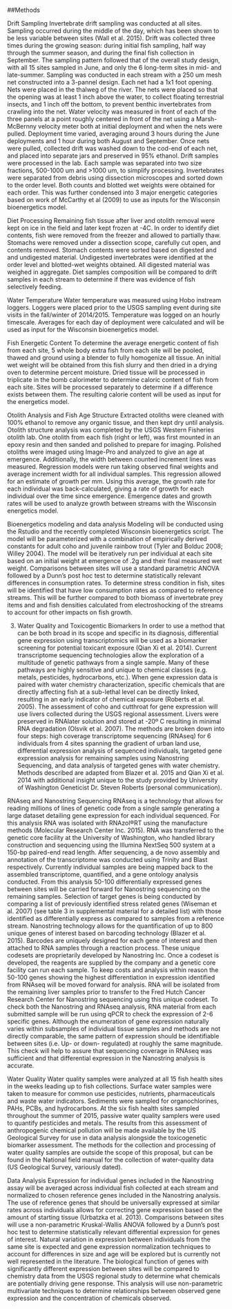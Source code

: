 ##Methods

Drift SamplingInvertebrate drift sampling was conducted at all sites. Sampling occurred during the middle of the day, which has been shown to be less variable between sites (Wall et al. 2015). Drift was collected three times during the growing season: during initial fish sampling, half way through the summer season, and during the final fish collection in September. The sampling pattern followed that of the overall study design, with all 15 sites sampled in June, and only the 6 long-term sites in mid- and late-summer. Sampling was conducted in each stream with a 250 um mesh net constructed into a 3-pannel design. Each net had a 1x1 foot opening. Nets were placed in the thalweg of the river. The nets were placed so that the opening was at least 1 inch above the water, to collect floating terrestrial insects, and 1 inch off the bottom, to prevent benthic invertebrates from crawling into the net. Water velocity was measured in front of each of the three panels at a point roughly centered in front of the net using a Marsh-McBernny velocity meter both at initial deployment and when the nets were pulled. Deployment time varied, averaging around 3 hours during the June deployments and 1 hour during both August and September. Once nets were pulled, collected drift was washed down to the cod-end of each net, and placed into separate jars and preserved in 95% ethanol. 	Drift samples were processed in the lab. Each sample was separated into two size fractions, 500-1000 um and >1000 um, to simplify processing. Invertebrates were separated from debris using dissection microscopes and sorted down to the order level. Both counts and blotted wet weights were obtained for each order. This was further condensed into 3 major energetic categories based on work of McCarthy et al (2009) to use as inputs for the Wisconsin bioenergetics model.Diet ProcessingRemaining fish tissue after liver and otolith removal were kept on ice in the field and later kept frozen at -4C. In order to identify diet contents, fish were removed from the freezer and allowed to partially thaw. Stomachs were removed under a dissection scope, carefully cut open, and contents removed. Stomach contents were sorted based on digested and and undigested material. Undigested invertebrates were identified at the order level and blotted-wet weights obtained. All digested material was weighed in aggregate. Diet samples composition will be compared to drift samples in each stream to determine if there was evidence of fish selectively feeding.Water TemperatureWater temperature was measured using Hobo instream loggers. Loggers were placed prior to the USGS sampling event during site visits in the fall/winter of 2014/2015. Temperature was logged on an hourly timescale. Averages for each day of deployment were calculated and will be used as input for the Wisconsin bioenergetics model.Fish Energetic ContentTo determine the average energetic content of fish from each site, 5 whole body extra fish from each site will be pooled, thawed and ground using a blender to fully homogenize all tissue. An initial wet weight will be obtained from this fish slurry and then dried in a drying oven to determine percent moisture. Dried tissue will be processed in triplicate in the bomb calorimeter to determine caloric content of fish from each site. Sites will be processed separately to determine if a difference exists between them. The resulting calorie content will be used as input for the energetics model. Otolith Analysis and Fish Age StructureExtracted otoliths were cleaned with 100% ethanol to remove any organic tissue, and then kept dry until analysis. Otolith structure analysis was completed by the USGS Western Fisheries otolith lab. One otolith from each fish (right or left), was first mounted in an epoxy resin and then sanded and polished to prepare for imaging. Polished otoliths were imaged using Image-Pro and analyzed to give an age at emergence.  Additionally, the width between counted increment lines was measured. Regression models were run taking observed final weights and average increment width for all individual samples. This regression allowed for an estimate of growth per mm. Using this average, the growth rate for each individual was back-calculated, giving a rate of growth for each individual over the time since emergence. Emergence dates and growth rates will be used to analyze growth between streams with the Wisconsin energetics model. Bioenergetics modeling and data analysisModeling will be conducted using the Rstudio and the recently completed Wisconsin bioenergetics script. The model will be parameterized with a combination of empirically derived constants for adult coho and juvenile rainbow trout (Tyler and Bolduc 2008; Willey 2004). The model will be iteratively run per individual at each site based on an initial weight at emergence of .2g and their final measured wet weight. Comparisons between sites will use a standard parametric ANOVA followed by a Dunn’s post hoc test to determine statistically relevant differences in consumption rates. To determine stress condition in fish, sites will be identified that have low consumption rates as compared to reference streams. This will be further compared to both biomass of invertebrate prey items and and fish densities calculated from electroshocking of the streams to account for other impacts on fish growth. 3) Water Quality and Toxicogentic Biomarkers In order to use a method that can be both broad in its scope and specific in its diagnosis, differential gene expression using transcriptomics will be used as a biomarker screening for potential toxicant exposure (Qian Xi et al. 2014). Current transcriptome sequencing technologies allow the exploration of a multitude of genetic pathways from a single sample. Many of these pathways are highly sensitive and unique to chemical classes (e.g. metals, pesticides, hydrocarbons, etc.). When gene expression data is paired with water chemistry characterization, specific chemicals that are directly affecting fish at a sub-lethal level can be directly linked, resulting in an early indicator of chemical exposure (Roberts et al. 2005). The assessment of coho and cutthroat for gene expression will use livers collected during the USGS regional assessment. Livers were preserved in RNAlater solution and stored at -20º C resulting in minimal RNA degradation (Olsvik et al. 2007). The methods are broken down into four steps: high coverage transcriptome sequencing (RNAseq) for 6 individuals from 4 sites spanning the gradient of urban land use, differential expression analysis of sequenced individuals, targeted gene expression analysis for remaining samples using Nanostring Sequencing, and data analysis of targeted genes with water chemistry. Methods described are adapted from Blazer et al. 2015 and Qian Xi et al. 2014 with additional insight unique to the study provided by University of Washington Geneticist Dr. Steven Roberts (personal communication).RNAseq and Nanostring SequencingRNAseq is a technology that allows for reading millions of lines of genetic code from a single sample generating a large dataset detailing gene expression for each individual sequenced. For this analysis RNA was isolated with RNAzol®RT using the manufacture methods (Molecular Research Center Inc. 2015). RNA was transferred to the genetic core facility at the University of Washington, who handled library construction and sequencing using the Illumina NextSeq 500 system at a 150-bp paired-end read length. After sequencing, a de novo assembly and annotation of the transcriptome was conducted using Trinity and Blast respectively. Currently individual samples are being mapped back to the assembled transcriptome, quantified, and a gene ontology analysis conducted. From this analysis 50-100 differentially expressed genes between sites will be carried forward for Nanostring sequencing on the remaining samples. Selection of target genes is being conducted by comparing a list of previously identified stress related genes (Wiseman et al. 2007) (see table 3 in supplemental material for a detailed list) with those identified as differentially express as compared to samples from a reference stream. Nanostring technology allows for the quantification of up to 800 unique genes of interest based on barcoding technology (Blazer et al. 2015). Barcodes are uniquely designed for each gene of interest and then attached to RNA samples through a reaction process. These unique codesets are proprietarily developed by Nanostring Inc. Once a codeset is developed, the reagents are supplied by the company and a genetic core facility can run each sample. To keep costs and analysis within reason the 50-100 genes showing the highest differentiation in expression identified from RNAseq will be moved forward for analysis. RNA will be isolated from the remaining liver samples prior to transfer to the Fred Hutch Cancer Research Center for Nanostring sequencing using this unique codeset. To check both the Nanostring and RNAseq analysis, RNA material from each submitted sample will be run using qPCR to check the expression of 2-6 specific genes. Although the enumeration of gene expression naturally varies within subsamples of individual tissue samples and methods are not directly comparable, the same pattern of expression should be identifiable between sites (i.e. Up- or down- regulated) at roughly the same magnitude. This check will help to assure that sequencing coverage in RNAseq was sufficient and that differential expression in the Nanostring analysis is accurate.Water Quality	Water quality samples were analyzed at all 15 fish health sites in the weeks leading up to fish collections. Surface water samples were taken to measure for common use pesticides, nutrients, pharmaceuticals and waste water indicators. Sediments were sampled for organochlorines, PAHs, PCBs, and hydrocarbons. At the six fish health sites sampled throughout the summer of 2015, passive water quality samplers were used to quantify pesticides and metals. The results from this assessment of anthropogenic chemical pollution will be made available by the US Geological Survey for use in data analysis alongside the toxicogenetic biomarker assessment.  The methods for the collection and processing of water quality samples are outside the scope of this proposal, but can be found in the National field manual for the collection of water-quality data (US Geological Survey, variously dated).Data Analysis Expression for individual genes included in the Nanostring assay will be averaged across individual fish collected at each stream and normalized to chosen reference genes included in the Nanostring analysis. The use of reference genes that should be universally expressed at similar rates across individuals allows for correcting gene expression based on the amount of starting tissue (Urbatzka et al. 2013). Comparisons between sites will use a non-parametric Kruskal-Wallis ANOVA followed by a Dunn’s post hoc test to determine statistically relevant differential expression for genes of interest.  Natural variation in expression between individuals from the same site is expected and gene expression normalization techniques to account for differences in size and age will be explored but is currently not well represented in the literature. The biological function of genes with significantly different expression between sites will be compared to chemistry data from the USGS regional study to determine what chemicals are potentially driving gene response. This analysis will use non-parametric multivariate techniques to determine relationships between observed gene expression and the concentration of chemicals observed. 